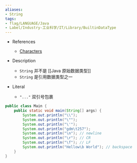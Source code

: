 ```yaml
---
aliases:
- String
tags:
- flag/LANGUAGE/Java
- Label/Industry-工业科学/IT/Library/BuiltinDataType
---
```


- References
    - [Characters](https://docs.oracle.com/javase/tutorial/java/data/characters.html)

- Description
    - `String` 并不是 [[Java 原始数据类型]]
    - `String` 是引用数据类型之一

- Literal
    - `"..."` 双引号包裹

```java
public class Main {
    public static void main(String[] args) {
        System.out.println("\\");
        System.out.println("\"");
        System.out.println("\'");
        System.out.println("gdm\t257");
        System.out.println("\n"); // newline
        System.out.println("\r"); // CR
        System.out.println("\f"); // LF
        System.out.println("Hellow\b World"); // backspace
    }
}
```
